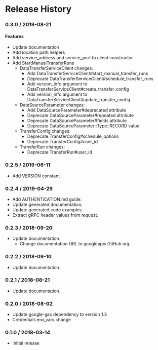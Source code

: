 # Release History

### 0.3.0 / 2019-08-21

#### Features

* Update documentation
* Add location path helpers
* Add service_address and service_port to client constructor
* Add StartManualTransferRuns
  * DataTransferServiceClient changes:
    * Add DataTransferServiceClient#start_manual_transfer_runs
    * Deprecate DataTransferServiceClient#schedule_transfer_runs
    * Add version_info argument to DataTransferServiceClient#create_transfer_config
    * Add version_info argument to DataTransferServiceClient#update_transfer_config
  * DataSourceParameter changes:
    * Add DataSourceParameter#deprecated attribute
    * Deprecate DataSourceParameter#repeated attribute
    * Deprecate DataSourceParameter#fields attribute
    * Deprecate DataSourceParameter::Type::RECORD value
  * TransferConfig changes:
    * Deprecate TransferConfig#schedule_options
    * Deprecate TransferConfig#user_id
  * TransferRun changes:
    * Deprecate TransferRun#user_id

### 0.2.5 / 2019-06-11

* Add VERSION constant

### 0.2.4 / 2019-04-29

* Add AUTHENTICATION.md guide.
* Update generated documentation.
* Update generated code examples.
* Extract gRPC header values from request.

### 0.2.3 / 2018-09-20

* Update documentation.
  * Change documentation URL to googleapis GitHub org.

### 0.2.2 / 2018-09-10

* Update documentation.

### 0.2.1 / 2018-08-21

* Update documentation.

### 0.2.0 / 2018-08-02

* Update google-gax dependency to version 1.3
* Credentials env_vars change

### 0.1.0 / 2018-03-14

* Initial release
